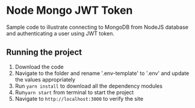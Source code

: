 # Node Mongo JWT Token

Sample code to illustrate connecting to MongoDB from NodeJS database and authenticating a user using JWT token.

## Running the project

1. Download the code
1. Navigate to the folder and rename '.env-template' to '.env' and update the values appropriately
1. Run `yarn install` to download all the dependency modules
1. Run`yarn start` from terminal to start the project
1. Navigate to `http://localhost:3000` to verify the site
